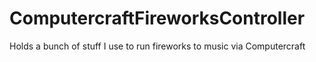 # ComputercraftFireworksController
Holds a bunch of stuff I use to run fireworks to music via Computercraft

